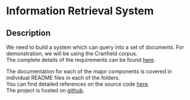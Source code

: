 Information Retrieval System
=============================

Description
------------
We need to build a system which can query into a set of documents. For demonstration, we will be using the Cranfield corpus.  
The complete details of the requirements can be found [here](http://www1.cs.columbia.edu/~cs6998/HW1F13.pdf).  

The documentation for each of the major components is covered in individual README files in each of the folders.  
You can find detailed references on the source code [here](http://www.columbia.edu/~ds3267/IRLib/).  
The project is hosted on [github](https://github.com/sdhaivat2011/columbia_courses/tree/master/set/project_1).  
